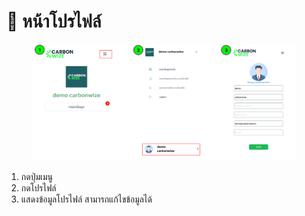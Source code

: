 # 📇 หน้าโปรไฟล์

<figure><img src="../.gitbook/assets/image.png" alt=""><figcaption></figcaption></figure>

1. กดปุ่มเมนู
2. กดโปรไฟล์
3. แสดงข้อมูลโปรไฟล์ สามารถแก้ไขข้อมูลได้
